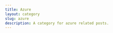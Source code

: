 ```yaml
---
title: Azure
layout: category
slug: azure
description: A category for azure related posts.
---
```


